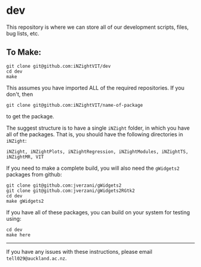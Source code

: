 dev
===

This repository is where we can store all of our development scripts, files, bug lists, etc. 

To Make:
--------

```
git clone git@github.com:iNZightVIT/dev
cd dev
make
```

This assumes you have imported ALL of the required repositories. If you don't, then
```
git clone git@github.com:iNZightVIT/name-of-package
```
to get the package.

The suggest structure is to have a single `iNZight` folder, in which you have all of the packages. That is, you should have the following directories in `iNZight`:
```
iNZight, iNZightPlots, iNZightRegression, iNZightModules, iNZightTS, iNZightMR, VIT
```

If you need to make a complete build, you will also need the `gWidgets2` packages from github:
```
git clone git@github.com:jverzani/gWidgets2
git clone git@github.com:jverzani/gWidgets2RGtk2
cd dev
make gWidgets2
```

If you have all of these packages, you can build on your system for testing using:
```
cd dev
make here
```

----------------------------

If you have any issues with these instructions, please email `tell029@auckland.ac.nz`.
